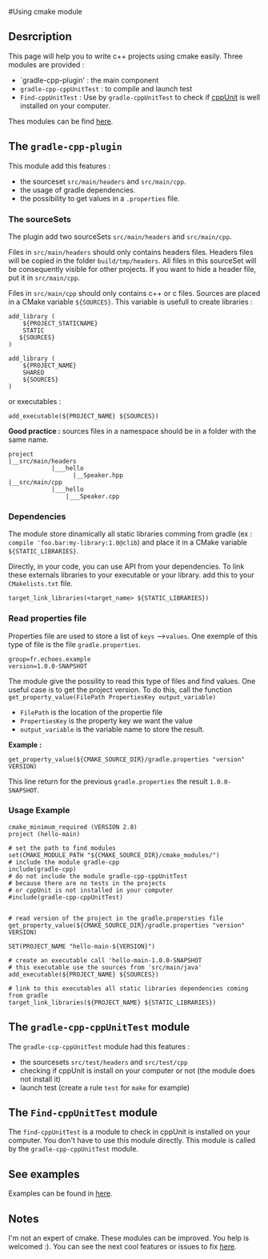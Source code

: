 #Using cmake module

## Desrcription

This page will help you to write c++ projects using cmake easily.
Three modules are provided :

* `gradle-cpp-plugin' : the main component
* `gradle-cpp-cppUnitTest` : to compile and launch test
* `Find-cppUnitTest` : Use by `gradle-cppUnitTest` to check if [cppUnit](http://cppunit.sourceforge.net/doc/cvs/cppunit_cookbook.html) is well installed on your computer.

Thes modules can be find [here](https://github.com/Tocea/gradle-cpp-plugin/tree/master/modules/cmake_modules).

## The `gradle-cpp-plugin`

This module add this features :

* the sourceset `src/main/headers` and `src/main/cpp`. 
* the usage of gradle dependencies.
* the possibility to get values in a `.properties` file.

### The sourceSets

The plugin add two sourceSets `src/main/headers` and `src/main/cpp`. 

Files in `src/main/headers` should only contains headers files. Headers files will be copied in the folder `build/tmp/headers`. All files in this sourceSet will be consequently visible for other projects. If you want to hide a header file, put it in `src/main/cpp`. 

Files in `src/main/cpp` should only contains c++ or c files. Sources are placed in a CMake variable `${SOURCES}`. This variable is usefull to create libraries :
```
add_library (
    ${PROJECT_STATICNAME}
    STATIC
   ${SOURCES}        
)

add_library (
    ${PROJECT_NAME}
    SHARED
    ${SOURCES}
)
```
or executables :
```
add_executable(${PROJECT_NAME} ${SOURCES})
```


**Good practice :** sources files in a namespace should be in a folder with the same name. 
```
project
|__src/main/headers
            |___hello
                  |__Speaker.hpp
|__src/main/cpp
            |___hello
                |___Speaker.cpp
```

### Dependencies 

The module store dinamically all static libraries comming from gradle (ex : `compile 'foo.bar:my-library:1.0@clib`) and place it in a CMake variable `${STATIC_LIBRARIES}`.

Directly, in your code, you can use API from your dependencies. To link these externals libraries to your executable or your library. add this to your `CMakelists.txt` file. 
```
target_link_libraries(<target_name> ${STATIC_LIBRARIES})

```

### Read properties file

Properties file are used to store a list of `keys` -->`values`. One exemple of this type of file is the file `gradle.properties`. 
```
group=fr.echoes.example
version=1.0.0-SNAPSHOT
```
The module give the possility to read this type of files and find values. One useful case is to get the project version. To do this, call the function `get_property_value(FilePath PropertiesKey output_variable)` 
* `FilePath` is the location of the propertie file
* `PropertiesKey` is the property key we want the value
* `output_variable` is the variable name to store the result.

**Example :**
```
get_property_value(${CMAKE_SOURCE_DIR}/gradle.properties "version" VERSION)
```
This line return for the previous `gradle.properties` the result `1.0.0-SNAPSHOT`. 
 

### Usage Example

```
cmake_minimum_required (VERSION 2.8)
project (hello-main)

# set the path to find modules
set(CMAKE_MODULE_PATH "${CMAKE_SOURCE_DIR}/cmake_modules/")
# include the module gradle-cpp
include(gradle-cpp)
# do not include the module gradle-cpp-cppUnitTest
# because there are no tests in the projects
# or cppUnit is not installed in your computer
#include(gradle-cpp-cppUnitTest)


# read version of the project in the gradle.propersties file
get_property_value(${CMAKE_SOURCE_DIR}/gradle.properties "version" VERSION)

SET(PROJECT_NAME "hello-main-${VERSION}")

# create an executable call 'hello-main-1.0.0-SNAPSHOT
# this executable use the sources from 'src/main/java'
add_executable(${PROJECT_NAME} ${SOURCES})

# link to this executables all static libraries dependencies coming from gradle
target_link_libraries(${PROJECT_NAME} ${STATIC_LIBRARIES})
```

## The `gradle-cpp-cppUnitTest` module

The `gradle-ccp-cppUnitTest` module had this features :
* the sourcesets `src/test/headers` and `src/test/cpp`
* checking if cppUnit is install on your computer or not (the module does not install it)
* launch test (create a rule `test` for `make` for example)

## The `Find-cppUnitTest` module

The `find-cppUnitTest` is a module to check in cppUnit is installed on your computer. You don't have to use this module directly.
This module is called by the `gradle-cpp-cppUnitTest` module.

## See examples

Examples can be found in [here](https://github.com/Tocea/gradle-cpp-plugin/tree/master/exemples).

## Notes

I'm not an expert of cmake. These modules can be improved. You help is welcomed :). You can see the next cool features or issues to fix [here](https://github.com/Tocea/gradle-cpp-plugin/issues).
